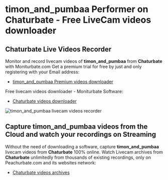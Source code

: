 # timon_and_pumbaa Performer on Chaturbate - Free LiveCam videos downloader

## Chaturbate Live Videos Recorder

Monitor and record livecam videos of **timon_and_pumbaa** from **Chaturbate** with Moniturbate.com
Get a premium trial for free by just and only registering with your Email address:
* [timon_and_pumbaa Premium videos downloader](https://moniturbate.com/request-demo-licence-key.html)

Free livecam videos downloader - Moniturbate Software:
* [Chaturbate videos downloader](https://moniturbate.com/moniturbate-download-software.html)

![timon_and_pumbaa livecam videos recorder](https://peachurnet.com/templates/moniturbate-software.png)


## Capture timon_and_pumbaa videos from the Cloud and watch your recordings on Streaming

Without the need of downloading a software, capture **timon_and_pumbaa** livecam videos from **Chaturbate** 100% online.
Watch Livecam archives from **Chaturbate** unlimitedly from thousands of existing recordings, only on Peachurbate.com and its websites network:
* [Chaturbate videos archives](https://peachurnet.com/)